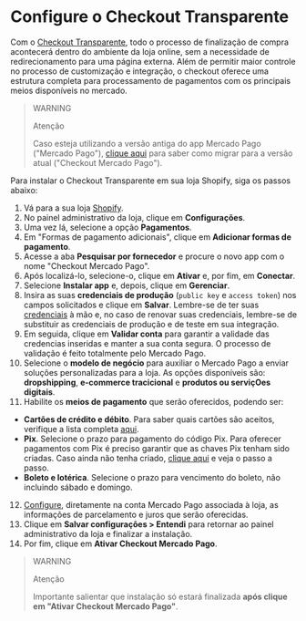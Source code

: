 # Configure o Checkout Transparente

Com o [Checkout Transparente](/developers/pt/docs/checkout-api/landing), todo o processo de finalização de compra acontecerá dentro do ambiente da loja online, sem a necessidade de redirecionamento para uma página externa. Além de permitir maior controle no processo de customização e integração, o checkout oferece uma estrutura completa para processamento de pagamentos com os principais meios disponíveis no mercado. 

> WARNING
>
> Atenção
>
> Caso esteja utilizando a versão antiga do app Mercado Pago ("Mercado Pago"), [clique aqui](/developers/pt/docs/shopify/how-tos/migration) para saber como migrar para a versão atual ("Checkout Mercado Pago").

Para instalar o Checkout Transparente em sua loja Shopify, siga os passos abaixo:

1. Vá para a sua loja [Shopify](https://accounts.shopify.com/store-login).
2. No painel administrativo da loja, clique em **Configurações**.
3. Uma vez lá, selecione a opção **Pagamentos**. 
4. Em "Formas de pagamento adicionais", clique em **Adicionar formas de pagamento**.
5. Acesse a aba **Pesquisar por fornecedor** e procure o novo app com o nome "Checkout Mercado Pago".
6. Após localizá-lo, selecione-o, clique em **Ativar** e, por fim, em **Conectar**.
7. Selecione **Instalar app** e, depois, clique em **Gerenciar**.
8. Insira as suas **credenciais de produção** (`public key` e `access token`) nos campos solicitados e clique em **Salvar**. Lembre-se de ter suas [credenciais](/developers/pt/docs/shopify/additional-content/credentials) à mão e, no caso de renovar suas credenciais, lembre-se de substituir as credenciais de produção e de teste em sua integração.
9. Em seguida, clique em **Validar conta** para garantir a validade das credencias inseridas e manter a sua conta segura. O processo de validação é feito totalmente pelo Mercado Pago.
10. Selecione o **modelo de negócio** para auxiliar o Mercado Pago a enviar soluções personalizadas para a loja. As opções disponíveis são: **dropshipping**, **e-commerce tracicional** e **produtos ou serviçOes digitais**.
11. Habilite os **meios de pagamento** que serão oferecidos, podendo ser:

 - **Cartões de crédito e débito**. Para saber quais cartões são aceitos, verifique a lista completa [aqui](/developers/pt/docs/sales-processing/payment-methods).
 - **Pix**. Selecione o prazo para pagamento do código Pix. Para oferecer pagamentos com Pix é preciso garantir que as chaves Pix tenham sido criadas. Caso ainda não tenha criado, [clique aqui](https://www.youtube.com/watch?v=60tApKYVnkA) e veja o passo a passo.
 - **Boleto e lotérica**. Selecione o prazo para vencimento do boleto, não incluindo sábado e domingo.

12. [Configure](https://www.mercadopago.com.br/costs-section#from-section=menu), diretamente na conta Mercado Pago associada à loja, as informações de parcelamento e juros que serão oferecidas.
13. Clique em **Salvar configurações > Entendi** para retornar ao painel administrativo da loja e finalizar a instalação.
14. Por fim, clique em **Ativar Checkout Mercado Pago**.

> WARNING
>
> Atenção
>
> Importante salientar que instalação só estará finalizada **após clique em "Ativar Checkout Mercado Pago"**.